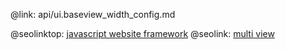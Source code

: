 @link: api/ui.baseview_width_config.md

@seolinktop: [javascript website framework](https://webix.com)
@seolink: [multi view](https://webix.com/widget/multiview/)